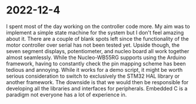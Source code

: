 # 2022-12-4

I spent most of the day working on the controller code more. My aim was to implement a simple state machine for the system but I don't feel amazing about it. There are a couple of blank spots left since the functionality of the motor controller over serial has not been tested yet. Upside though, the seven segment displays, potentiometer, and nucleo board all work together almost seamlessly. While the Nucleo-WB55RG supports using the Arduino framework, having to constantly check the pin mapping scheme has been tedious and annoying. While it works for a demo script, it might be worth serious consideration to switch to exclusively the STM32 HAL library or another framework. The downside is that we would then be responsible for developing all the libraries and interfaces for peripherals. Embedded C is a paradigm not everyone has a lot of experience in. 